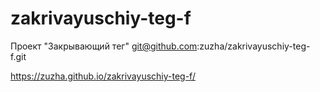 # zakrivayuschiy-teg-f
Проект "Закрывающий тег"
git@github.com:zuzha/zakrivayuschiy-teg-f.git

https://zuzha.github.io/zakrivayuschiy-teg-f/